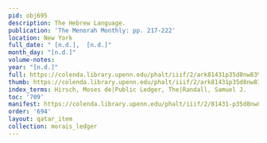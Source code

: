 ```yaml
---
pid: obj695
description: The Hebrew Language.
publication: 'The Menorah Monthly: pp. 217-222'
location: New York
full_date: " [n.d.],  [n.d.]"
month_day: "[n.d.]"
volume-notes:
year: "[n.d.]"
full: https://colenda.library.upenn.edu/phalt/iiif/2/ark81431p35d8nw83%2FSHA256E-s6281355--4d07d440b58758186fe984627d9b8dd5d6b03fbd6c7dd8d4053660f8d1dda75e.jpeg/full/3500,/0/default.jpg
thumb: https://colenda.library.upenn.edu/phalt/iiif/2/ark81431p35d8nw83%2FSHA256E-s6281355--4d07d440b58758186fe984627d9b8dd5d6b03fbd6c7dd8d4053660f8d1dda75e.jpeg/full/!200,200/0/default.jpg
index_terms: Hirsch, Moses de|Public Ledger, The|Randall, Samuel J.
toc: '709'
manifest: https://colenda.library.upenn.edu/phalt/iiif/2/81431-p35d8nw83/manifest
order: '694'
layout: qatar_item
collection: morais_ledger
---
```

